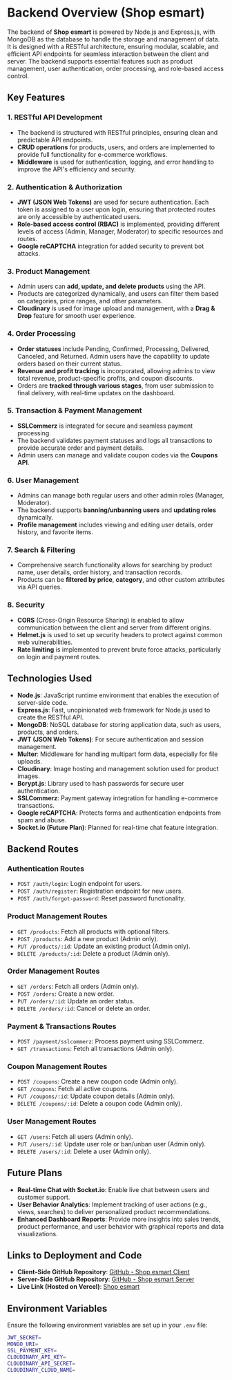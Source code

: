 # Backend Overview (Shop esmart)

The backend of **Shop esmart** is powered by Node.js and Express.js, with MongoDB as the database to handle the storage and management of data. It is designed with a RESTful architecture, ensuring modular, scalable, and efficient API endpoints for seamless interaction between the client and server. The backend supports essential features such as product management, user authentication, order processing, and role-based access control.

## Key Features

### 1. **RESTful API Development**
- The backend is structured with RESTful principles, ensuring clean and predictable API endpoints.
- **CRUD operations** for products, users, and orders are implemented to provide full functionality for e-commerce workflows.
- **Middleware** is used for authentication, logging, and error handling to improve the API's efficiency and security.

### 2. **Authentication & Authorization**
- **JWT (JSON Web Tokens)** are used for secure authentication. Each token is assigned to a user upon login, ensuring that protected routes are only accessible by authenticated users.
- **Role-based access control (RBAC)** is implemented, providing different levels of access (Admin, Manager, Moderator) to specific resources and routes.
- **Google reCAPTCHA** integration for added security to prevent bot attacks.

### 3. **Product Management**
- Admin users can **add, update, and delete products** using the API.
- Products are categorized dynamically, and users can filter them based on categories, price ranges, and other parameters.
- **Cloudinary** is used for image upload and management, with a **Drag & Drop** feature for smooth user experience.

### 4. **Order Processing**
- **Order statuses** include Pending, Confirmed, Processing, Delivered, Canceled, and Returned. Admin users have the capability to update orders based on their current status.
- **Revenue and profit tracking** is incorporated, allowing admins to view total revenue, product-specific profits, and coupon discounts.
- Orders are **tracked through various stages**, from user submission to final delivery, with real-time updates on the dashboard.

### 5. **Transaction & Payment Management**
- **SSLCommerz** is integrated for secure and seamless payment processing.
- The backend validates payment statuses and logs all transactions to provide accurate order and payment details.
- Admin users can manage and validate coupon codes via the **Coupons API**.

### 6. **User Management**
- Admins can manage both regular users and other admin roles (Manager, Moderator).
- The backend supports **banning/unbanning users** and **updating roles** dynamically.
- **Profile management** includes viewing and editing user details, order history, and favorite items.

### 7. **Search & Filtering**
- Comprehensive search functionality allows for searching by product name, user details, order history, and transaction records.
- Products can be **filtered by price**, **category**, and other custom attributes via API queries.

### 8. **Security**
- **CORS** (Cross-Origin Resource Sharing) is enabled to allow communication between the client and server from different origins.
- **Helmet.js** is used to set up security headers to protect against common web vulnerabilities.
- **Rate limiting** is implemented to prevent brute force attacks, particularly on login and payment routes.

## Technologies Used

- **Node.js**: JavaScript runtime environment that enables the execution of server-side code.
- **Express.js**: Fast, unopinionated web framework for Node.js used to create the RESTful API.
- **MongoDB**: NoSQL database for storing application data, such as users, products, and orders.
- **JWT (JSON Web Tokens)**: For secure authentication and session management.
- **Multer**: Middleware for handling multipart form data, especially for file uploads.
- **Cloudinary**: Image hosting and management solution used for product images.
- **Bcrypt.js**: Library used to hash passwords for secure user authentication.
- **SSLCommerz**: Payment gateway integration for handling e-commerce transactions.
- **Google reCAPTCHA**: Protects forms and authentication endpoints from spam and abuse.
- **Socket.io (Future Plan)**: Planned for real-time chat feature integration.

## Backend Routes

### Authentication Routes
- `POST /auth/login`: Login endpoint for users.
- `POST /auth/register`: Registration endpoint for new users.
- `POST /auth/forgot-password`: Reset password functionality.

### Product Management Routes
- `GET /products`: Fetch all products with optional filters.
- `POST /products`: Add a new product (Admin only).
- `PUT /products/:id`: Update an existing product (Admin only).
- `DELETE /products/:id`: Delete a product (Admin only).

### Order Management Routes
- `GET /orders`: Fetch all orders (Admin only).
- `POST /orders`: Create a new order.
- `PUT /orders/:id`: Update an order status.
- `DELETE /orders/:id`: Cancel or delete an order.

### Payment & Transactions Routes
- `POST /payment/sslcommerz`: Process payment using SSLCommerz.
- `GET /transactions`: Fetch all transactions (Admin only).

### Coupon Management Routes
- `POST /coupons`: Create a new coupon code (Admin only).
- `GET /coupons`: Fetch all active coupons.
- `PUT /coupons/:id`: Update coupon details (Admin only).
- `DELETE /coupons/:id`: Delete a coupon code (Admin only).

### User Management Routes
- `GET /users`: Fetch all users (Admin only).
- `PUT /users/:id`: Update user role or ban/unban user (Admin only).
- `DELETE /users/:id`: Delete a user (Admin only).

## Future Plans

- **Real-time Chat with Socket.io**: Enable live chat between users and customer support.
- **User Behavior Analytics**: Implement tracking of user actions (e.g., views, searches) to deliver personalized product recommendations.
- **Enhanced Dashboard Reports**: Provide more insights into sales trends, product performance, and user behavior with graphical reports and data visualizations.

## Links to Deployment and Code

- **Client-Side GitHub Repository**: [GitHub - Shop esmart Client](https://github.com/MozzammelRidoy/shop-esmart-client)
- **Server-Side GitHub Repository**: [GitHub - Shop esmart Server](https://github.com/MozzammelRidoy/shop-esmart-server)
- **Live Link (Hosted on Vercel)**: [Shop esmart](https://shop-esmart-server.vercel.app/)

## Environment Variables

Ensure the following environment variables are set up in your `.env` file:

```bash
JWT_SECRET=
MONGO_URI=
SSL_PAYMENT_KEY=
CLOUDINARY_API_KEY=
CLOUDINARY_API_SECRET=
CLOUDINARY_CLOUD_NAME=
